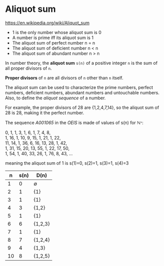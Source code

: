 # Aliquot sum

https://en.wikipedia.org/wiki/Aliquot_sum

- 1 is the only number whose aliquot sum is 0
- A number is prime iff its aliquot sum is 1
- The aliquot sum of   perfect number n = n
- The aliquot sum of deficient number n < n
- The aliquot sum of  abundant number n > n


In number theory, the **aliquot sum** `s(n)` of a positive integer `n` is the sum of all proper divisors of `n`.

**Proper divisors** of `n` are all divisors of `n` other than `n` itself.

The aliquot sum can be used to characterize the prime numbers, perfect numbers, deficient numbers, abundant numbers and untouchable numbers. Also, to define the *aliquot sequence* of a number.

For example, the proper divisors of 28 are {1,2,4,7,14}, so the aliquot sum of 28 is 28, making it the perfect number.


The sequence *A001065* in the *OEIS* is made of values of s(n) for ℕᐩ:

0, 1, 1, 3, 1, 6, 1, 7, 4, 8,   
1, 16, 1, 10, 9, 15, 1, 21, 1, 22,   
11, 14, 1, 36, 6, 16, 13, 28, 1, 42,    
1, 31, 15, 20, 13, 55, 1, 22, 17, 50,    
1, 54, 1, 40, 33, 26, 1, 76, 8, 43, ...

meaning the aliquot sum of 1 is s(1)=0, s(2)=1, s(3)=1, s(4)=3

n  | s(n)  | D(n)
---|-------|------
1  |     0 | ∅
2  |     1 | {1}
3  |     1 | {1}
4  |     3 | {1,2}
5  |     1 | {1}
6  |     6 | {1,2,3}
7  |     1 | {1}
8  |     7 | {1,2,4}
9  |     4 | {1,3}
10 |     8 | {1,2,5}
